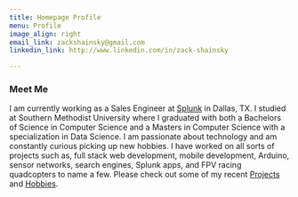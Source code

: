 ```yaml
---
title: Homepage Profile
menu: Profile
image_align: right
email_link: zackshainsky@gmail.com
linkedin_link: http://www.linkedin.com/in/zack-shainsky

---
```


### Meet Me
I am currently working as a Sales Engineer at [Splunk](www.splunk.com) in Dallas, TX. I studied at Southern Methodist University where I graduated with both a Bachelors of Science in Computer Science and a Masters in Computer Science with a specialization in Data Science. I am passionate about technology and am constantly curious picking up new hobbies. I have worked on all sorts of projects such as, full stack web development, mobile development, Arduino, sensor networks, search engines, Splunk apps, and FPV racing quadcopters to name a few. Please check out some of my recent [Projects](/projects) and [Hobbies](/hobbies).